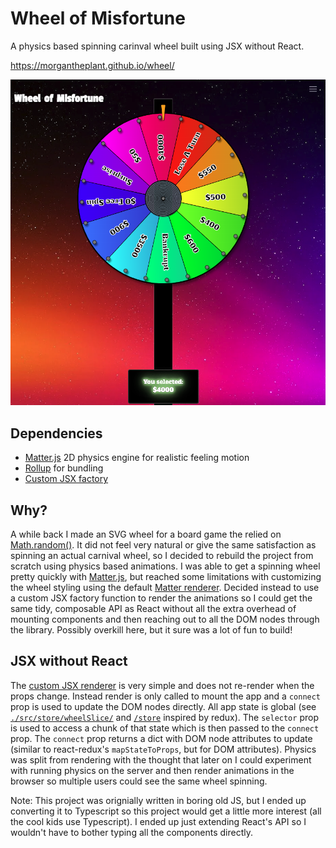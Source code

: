 # Wheel of Misfortune

A physics based spinning carinval wheel built using JSX without React.

https://morgantheplant.github.io/wheel/

![Wheel of Misforture](./screenshot.png)


## Dependencies

- [Matter.js](https://brm.io/matter-js/) 2D physics engine for realistic feeling motion
- [Rollup](https://rollupjs.org/) for bundling
- [Custom JSX factory](./packages/render/createElement.ts)

## Why?

A while back I made an SVG wheel for a board game the relied on [Math.random()](https://developer.mozilla.org/en-US/docs/Web/JavaScript/Reference/Global_Objects/Math/random). It did not feel very natural or give the same satisfaction as spinning an actual carnival wheel, so I decided to rebuild the project from scratch using physics based animations. I was able to get a spinning wheel pretty quickly with [Matter.js](https://brm.io/matter-js/), but reached some limitations with customizing the wheel styling using the default [Matter renderer](https://brm.io/matter-js/docs/classes/Render.html). Decided instead to use a custom JSX factory function to render the animations so I could get the same tidy, composable API as React without all the extra overhead of mounting components and then reaching out to all the DOM nodes through the library. Possibly overkill here, but it sure was a lot of fun to build!

## JSX without React

The [custom JSX renderer](./packages/render/createElement.ts) is very simple and does not re-render when the props change. Instead render is only called to mount the app and a `connect` prop is used to update the DOM nodes directly. All app state is global (see [`./src/store/wheelSlice/`](./src/store/wheelSlice/) and [`/store`](./packages/store) inspired by redux). The `selector` prop is used to access a chunk of that state which is then passed to the `connect` prop. The `connect` prop returns a dict with DOM node attributes to update (similar to react-redux's `mapStateToProps`, but for DOM attributes). Physics was split from rendering with the thought that later on I could experiment with running physics on the server and then render animations in the browser so multiple users could see the same wheel spinning.

Note: This project was orignially written in boring old JS, but I ended up converting it to Typescript so this project would get a little more interest (all the cool kids use Typescript). I ended up just extending React's API so I wouldn't have to bother typing all the components directly.
